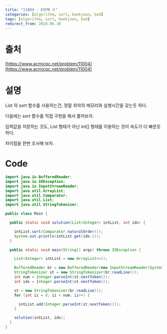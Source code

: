 ```yaml
---
title: "11004 - K번째 수"
categories: [algorithm, sort, baekjoon, bad]
tags: [algorithm, sort, baekjoon, bad]
redirect_from: 2018.06.30
---
```


# 출처
[https://www.acmicpc.net/problem/11004](https://www.acmicpc.net/problem/11004)

# 설명
List 의 sort 함수를 사용하는건, 정말 최악의 메모리와 실행시간을 갖는듯 하다.

다음에는 sort 함수를 직접 구현을 해서 풀어보자.

입력값을 저장하는 것도, List<Integer> 형태가 아닌 int[] 형태를 이용하는 것이 속도가 더 빠른듯 하다.

차이점을 한번 조사해 보자.

# Code
~~~ java
import java.io.BufferedReader;
import java.io.IOException;
import java.io.InputStreamReader;
import java.util.ArrayList;
import java.util.Comparator;
import java.util.List;
import java.util.StringTokenizer;

public class Main {

  public static void solution(List<Integer> intList, int idx) {

    intList.sort(Comparator.naturalOrder());
    System.out.println(intList.get(idx-1));
  }

  public static void main(String[] args) throws IOException {

    List<Integer> intList = new ArrayList<>();

    BufferedReader br = new BufferedReader(new InputStreamReader(System.in));
    StringTokenizer st = new StringTokenizer(br.readLine());
    int num = Integer.parseInt(st.nextToken());
    int idx = Integer.parseInt(st.nextToken());

    st = new StringTokenizer(br.readLine());
    for (int ii = 0; ii < num; ii++) {

      intList.add(Integer.parseInt(st.nextToken()));
    }

    solution(intList, idx);
  }
}
~~~
